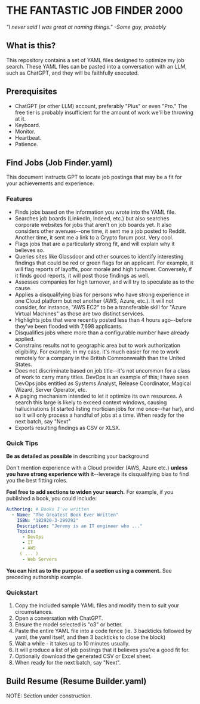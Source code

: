 # THE FANTASTIC JOB FINDER 2000

*"I never said I was great at naming things." -Some guy, probably*

## What is this?

This repository contains a set of YAML files designed to optimize my job search.
These YAML files can be pasted into a conversation with an LLM, such as ChatGPT,
and they will be faithfully executed.

## Prerequisites

* ChatGPT (or other LLM) account, preferably "Plus" or even "Pro." The free tier is
  probably insufficient for the amount of work we'll be throwing at it.
* Keyboard.
* Monitor.
* Heartbeat.
* Patience.

## Find Jobs (Job Finder.yaml)

This document instructs GPT to locate job postings that may be a fit for your
achievements and experience.

### Features

* Finds jobs based on the information you wrote into the YAML file.
* Searches job boards (LinkedIn, Indeed, etc.) but also searches corporate websites
  for jobs that aren't on job boards yet. It also considers other avenues--one time,
  it sent me a job posted to Reddit. Another time, it sent me a link to a Crypto
  forum post. Very cool.
* Flags jobs that are a particularly strong fit, and will explain why it believes so.
* Queries sites like Glassdoor and other sources to identify interesting findings that
  could be red or green flags for an applicant. For example, it will flag reports of 
  layoffs, poor morale and high turnover. Conversely, if it finds good reports, it
  will post those findings as well.
* Assesses companies for high turnover, and will try to speculate as to the cause.
* Applies a disqualifying bias for persons who have strong experience in one Cloud 
  platform but not another (AWS, Azure, etc.). It will not consider, for instance,
  "AWS EC2" to be a transferable skill for "Azure Virtual Machines" as those are two
  distinct services.
* Highlights jobs that were recently posted less than 4 hours ago--before they've been
  flooded with 7,698 applicants.
* Disqualifies jobs where more than a configurable number have already applied.
* Constrains results not to geographic area but to work authorization eligibility. 
  For example, in my case, it's much easier for me to work remotely for a company in
  the British Commonwealth than the United States.
* Does not discriminate based on job title--it's not uncommon for a class of work to 
  carry many titles. DevOps is an example of this; I have seen DevOps jobs entitled as
  Systems Analyst, Release Coordinator, Magical Wizard, Server Operator, etc.
* A paging mechanism intended to let it optimize its own resources. A search this large
  is likely to exceed context windows, causing hallucinations (it started listing
  mortician  jobs for me once--har har), and so it will only process a handful of jobs
  at a time.  When ready for the next batch, say "Next"
* Exports resulting findings as CSV or XLSX.

### Quick Tips

**Be as detailed as possible** in describing your background

Don't mention experience with a Cloud provider (AWS, Azure etc.) **unless you have
  strong experience with it**--leverage its disqualifying bias to find you the best fitting roles.

**Feel free to add sections to widen your search.** For example, if you published a book, you could include:

```yaml
Authoring: # Books I've written
  - Name: "The Greatest Book Ever Written"
    ISBN: "182920-3-299292"
    Description: "Jeremy is an IT engineer who ..."
    Topics:
      - DevOps
      - IT
      - AWS
     ( ... )
      - Web Servers
```

**You can hint as to the purpose of a section using a comment.** See preceding authorship example.

### Quickstart

1. Copy the included sample YAML files and modify them to suit your circumstances.
2. Open a conversation with ChatGPT.
3. Ensure the model selected is "o3" or better.
4. Paste the entire YAML file into a code fence (ie. 3 backticks followed by yaml,
   the yaml itself, and then 3 backticks to close the block)
5. Wait a while - it takes up to 10 minutes usually.
6. It will produce a list of job postings that it believes you're a good fit for.
7. Optionally download the generated CSV or Excel sheet.
8. When ready for the next batch, say "Next".

## Build Resume (Resume Builder.yaml)

NOTE: Section under construction.

